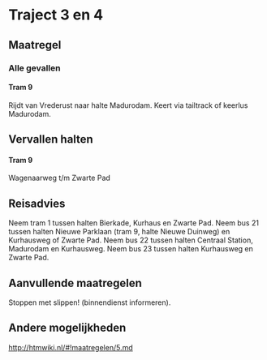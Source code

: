 # Traject 3 en 4 
## Maatregel
### Alle gevallen

#### Tram 9
Rijdt van Vrederust naar halte Madurodam.
Keert via tailtrack of keerlus Madurodam.

## Vervallen halten

#### Tram 9
Wagenaarweg t/m Zwarte Pad

## Reisadvies
Neem tram 1 tussen halten Bierkade, Kurhaus en Zwarte Pad.
Neem bus 21 tussen halten Nieuwe Parklaan (tram 9, halte Nieuwe Duinweg) en Kurhausweg of Zwarte Pad.
Neem bus 22 tussen halten Centraal Station, Madurodam en Kurhausweg. 
Neem bus 23 tussen halten Kurhausweg en Zwarte Pad.

## Aanvullende maatregelen
Stoppen met  slippen! (binnendienst informeren).

## Andere mogelijkheden
http://htmwiki.nl/#!maatregelen/5.md
